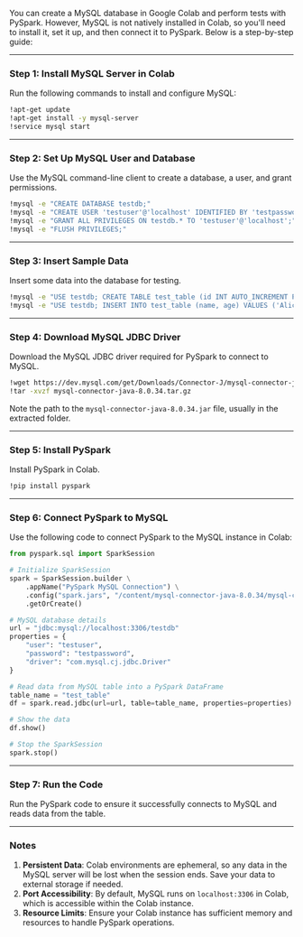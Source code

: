 You can create a MySQL database in Google Colab and perform tests with PySpark. However, MySQL is not natively installed in Colab, so you'll need to install it, set it up, and then connect it to PySpark. Below is a step-by-step guide:

---

### Step 1: Install MySQL Server in Colab
Run the following commands to install and configure MySQL:

```bash
!apt-get update
!apt-get install -y mysql-server
!service mysql start
```

---

### Step 2: Set Up MySQL User and Database
Use the MySQL command-line client to create a database, a user, and grant permissions.

```bash
!mysql -e "CREATE DATABASE testdb;"
!mysql -e "CREATE USER 'testuser'@'localhost' IDENTIFIED BY 'testpassword';"
!mysql -e "GRANT ALL PRIVILEGES ON testdb.* TO 'testuser'@'localhost';"
!mysql -e "FLUSH PRIVILEGES;"
```

---

### Step 3: Insert Sample Data
Insert some data into the database for testing.

```bash
!mysql -e "USE testdb; CREATE TABLE test_table (id INT AUTO_INCREMENT PRIMARY KEY, name VARCHAR(255), age INT);"
!mysql -e "USE testdb; INSERT INTO test_table (name, age) VALUES ('Alice', 25), ('Bob', 30), ('Charlie', 35);"
```

---

### Step 4: Download MySQL JDBC Driver
Download the MySQL JDBC driver required for PySpark to connect to MySQL.

```bash
!wget https://dev.mysql.com/get/Downloads/Connector-J/mysql-connector-java-8.0.34.tar.gz
!tar -xvzf mysql-connector-java-8.0.34.tar.gz
```

Note the path to the `mysql-connector-java-8.0.34.jar` file, usually in the extracted folder.

---

### Step 5: Install PySpark
Install PySpark in Colab.

```bash
!pip install pyspark
```

---

### Step 6: Connect PySpark to MySQL
Use the following code to connect PySpark to the MySQL instance in Colab:

```python
from pyspark.sql import SparkSession

# Initialize SparkSession
spark = SparkSession.builder \
    .appName("PySpark MySQL Connection") \
    .config("spark.jars", "/content/mysql-connector-java-8.0.34/mysql-connector-java-8.0.34.jar") \
    .getOrCreate()

# MySQL database details
url = "jdbc:mysql://localhost:3306/testdb"
properties = {
    "user": "testuser",
    "password": "testpassword",
    "driver": "com.mysql.cj.jdbc.Driver"
}

# Read data from MySQL table into a PySpark DataFrame
table_name = "test_table"
df = spark.read.jdbc(url=url, table=table_name, properties=properties)

# Show the data
df.show()

# Stop the SparkSession
spark.stop()
```

---

### Step 7: Run the Code
Run the PySpark code to ensure it successfully connects to MySQL and reads data from the table.

---

### Notes
1. **Persistent Data**: Colab environments are ephemeral, so any data in the MySQL server will be lost when the session ends. Save your data to external storage if needed.
2. **Port Accessibility**: By default, MySQL runs on `localhost:3306` in Colab, which is accessible within the Colab instance.
3. **Resource Limits**: Ensure your Colab instance has sufficient memory and resources to handle PySpark operations.
